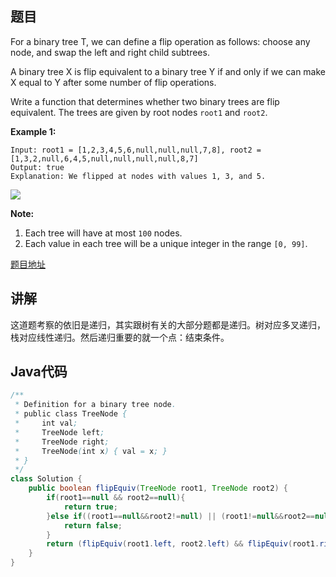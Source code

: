 ## 题目

For a binary tree T, we can define a flip operation as follows: choose any node, and swap the left and right child subtrees.

A binary tree X is flip equivalent to a binary tree Y if and only if we can make X equal to Y after some number of flip operations.

Write a function that determines whether two binary trees are flip equivalent.  The trees are given by root nodes `root1` and `root2`.

**Example 1:**
```
Input: root1 = [1,2,3,4,5,6,null,null,null,7,8], root2 = [1,3,2,null,6,4,5,null,null,null,null,8,7]
Output: true
Explanation: We flipped at nodes with values 1, 3, and 5.
```
![](https://assets.leetcode.com/uploads/2018/11/29/tree_ex.png)

**Note:**

1. Each tree will have at most `100` nodes.
2. Each value in each tree will be a unique integer in the range `[0, 99]`.

[题目地址](https://leetcode.com/problems/flip-equivalent-binary-trees/submissions/)

## 讲解

这道题考察的依旧是递归，其实跟树有关的大部分题都是递归。树对应多叉递归，栈对应线性递归。然后递归重要的就一个点：结束条件。

## Java代码

```java
/**
 * Definition for a binary tree node.
 * public class TreeNode {
 *     int val;
 *     TreeNode left;
 *     TreeNode right;
 *     TreeNode(int x) { val = x; }
 * }
 */
class Solution {
    public boolean flipEquiv(TreeNode root1, TreeNode root2) {
        if(root1==null && root2==null){
            return true;
        }else if((root1==null&&root2!=null) || (root1!=null&&root2==null) || (root1.val!=root2.val)){
            return false;
        }
        return (flipEquiv(root1.left, root2.left) && flipEquiv(root1.right, root2.right)) || (flipEquiv(root1.left, root2.right) && flipEquiv(root1.right, root2.left));
    }
}
```
